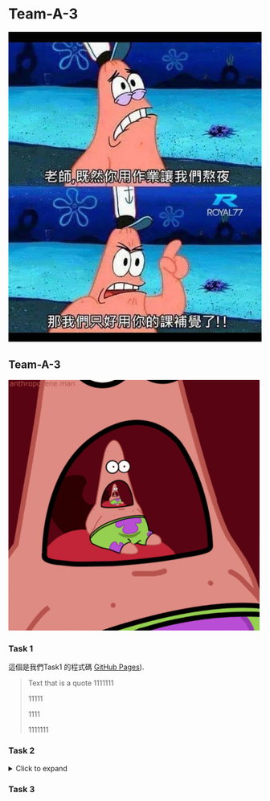 # Team-A-3

![GitHub Logo](https://github.com/40823111/Team-A-3/blob/main/399357.jpg)

## Team-A-3

![GitHub Logo](https://github.com/40823111/Team-A-3/blob/main/398933.gif)

### Task 1
這個是我們Task1 的程式碼 [GitHub Pages](https://github.com/40823111/Team-A-3/blob/main/Task%201)).

> Text that is a quote
> 1111111
> <p>11111<p>
> <p>1111<p>
> <p>1111111<p>
### Task 2
<details>
<summary>Click to expand</summary>

- [x] #739
- [ ] https://github.com/octo-org/octo-repo/issues/740
- [ ] Add delight to the experience when all tasks are complete :tada:

## Code Examples

```python
 Text that is a quote
1111111
 <p>11111<p>
 <p>1111<p>
><p>1111111<p>

</details>
```

</details>


### Task 3
